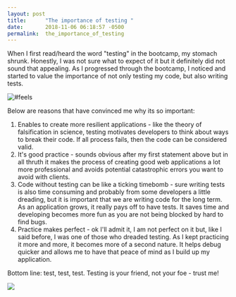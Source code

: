 ```yaml
---
layout: post
title:      "The importance of testing "
date:       2018-11-06 06:18:57 -0500
permalink:  the_importance_of_testing
---
```



When I first read/heard the word "testing" in the bootcamp, my stomach shrunk. Honestly, I was not sure what to expect of it but it definitely did not sound that appealing. As I progressed through the bootcamp, I noticed and started to value the importance of not only testing my code, but also writing tests. 

![#feels](http://www.loredanaarion.ro/wp-content/uploads/2015/01/TesterDeveloper-r50.jpg)

Below are reasons that have convinced me why its so important: 
1. Enables to create more resilient applications - like the theory of falsification in science, testing motivates developers to think about ways to break their code. If all process fails, then the code can be considered valid. 
2. It's good practice - sounds obvious after my first statement above but in all thruth it makes the process of creating good web applications a lot more professional and avoids potential catastrophic errors you want to avoid with clients. 
3. Code without testing can be like a ticking timebomb - sure writing tests is also time consuming and probably from some developers a little dreading, but it is important that we are writing code for the long term. As an application grows, it really pays off to have tests. It saves time and developing becomes more fun as you are not being blocked by hard to find bugs.
4. Practice makes perfect - ok I'll admit it, I am not perfect on it but, like I said before, I was one of those who dreaded testing. As I kept practicing it more and more, it becomes more of a second nature. It helps debug quicker and allows me to have that peace of mind as I build up my application. 

Bottom line: test, test, test. Testing is your friend, not your foe - trust me! 

![](https://cloud.netlifyusercontent.com/assets/344dbf88-fdf9-42bb-adb4-46f01eedd629/ce530ccf-7c62-405d-9c26-44ff76cef16e/18-a-comprehensive-guide-to-web-design-large-opt.png)





